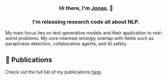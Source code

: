 <h3 align="center">
Hi there, I'm <a href="https://www.jonasbecker.net/" target="_blank" rel="noreferrer">Jonas</a>. 👋
</h3>
<h3 align="center">
I'm releasing research code all about NLP.
</h3>

My main focus lies on text-generative models and their application to real-world problems. My core interests strongly overlap with fields such as paraphrase detection, collaborative agents, and AI safety.

## 📝 Publications
Check out the full list of my publications <a href="https://www.jonasbecker.net/publications/" target="_blank" rel="noreferrer">here</a>.

<!--
**jonas-becker/jonas-becker** is a ✨ _special_ ✨ repository because its `README.md` (this file) appears on your GitHub profile.

Here are some ideas to get you started:

- 🔭 I’m currently working on ...
- 🌱 I’m currently learning ...
- 👯 I’m looking to collaborate on ...
- 🤔 I’m looking for help with ...
- 💬 Ask me about ...
- 📫 How to reach me: ...
- 😄 Pronouns: ...
- ⚡ Fun fact: ...
-->
